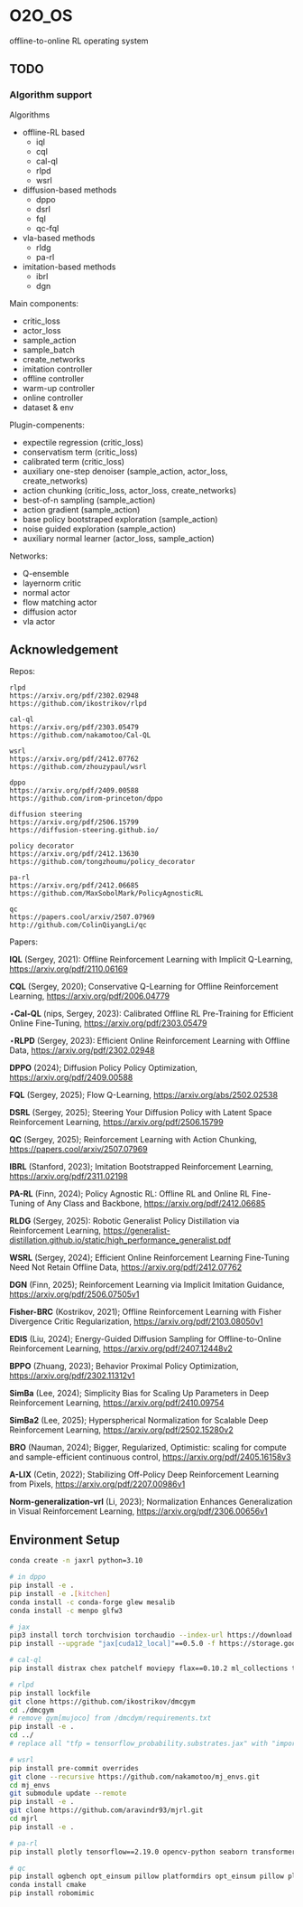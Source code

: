 # O2O_OS
offline-to-online RL operating system

## TODO

### Algorithm support

Algorithms
+ offline-RL based
  + iql
  + cql
  + cal-ql
  + rlpd
  + wsrl
+ diffusion-based methods
  + dppo
  + dsrl
  + fql
  + qc-fql
+ vla-based methods
  + rldg
  + pa-rl
+ imitation-based methods
  + ibrl
  + dgn

Main components:
+ critic_loss
+ actor_loss 
+ sample_action
+ sample_batch
+ create_networks
+ imitation controller
+ offline controller
+ warm-up controller
+ online controller
+ dataset & env

Plugin-compenents:
+ expectile regression (critic_loss)
+ conservatism term (critic_loss)
+ calibrated term (critic_loss)
+ auxiliary one-step denoiser (sample_action, actor_loss, create_networks)
+ action chunking (critic_loss, actor_loss, create_networks)
+ best-of-n sampling (sample_action)
+ action gradient (sample_action)
+ base policy bootstraped exploration (sample_action)
+ noise guided exploration (sample_action)
+ auxiliary normal learner (actor_loss, sample_action)

Networks:
+ Q-ensemble
+ layernorm critic
+ normal actor
+ flow matching actor
+ diffusion actor
+ vla actor


## Acknowledgement


Repos:
```
rlpd
https://arxiv.org/pdf/2302.02948
https://github.com/ikostrikov/rlpd

cal-ql
https://arxiv.org/pdf/2303.05479
https://github.com/nakamotoo/Cal-QL

wsrl
https://arxiv.org/pdf/2412.07762
https://github.com/zhouzypaul/wsrl

dppo
https://arxiv.org/pdf/2409.00588
https://github.com/irom-princeton/dppo

diffusion steering
https://arxiv.org/pdf/2506.15799
https://diffusion-steering.github.io/

policy decorator
https://arxiv.org/pdf/2412.13630
https://github.com/tongzhoumu/policy_decorator

pa-rl
https://arxiv.org/pdf/2412.06685
https://github.com/MaxSobolMark/PolicyAgnosticRL

qc
https://papers.cool/arxiv/2507.07969
http://github.com/ColinQiyangLi/qc
```

Papers:


**IQL** (Sergey, 2021): Offline Reinforcement Learning with Implicit Q-Learning, https://arxiv.org/pdf/2110.06169

**CQL** (Sergey, 2020); Conservative Q-Learning for Offline Reinforcement Learning, https://arxiv.org/pdf/2006.04779

$\star$**Cal-QL** (nips, Sergey, 2023): Calibrated Offline RL Pre-Training for Efficient Online Fine-Tuning, https://arxiv.org/pdf/2303.05479

$\star$**RLPD** (Sergey, 2023): Efficient Online Reinforcement Learning with Offline Data, https://arxiv.org/pdf/2302.02948



**DPPO** (2024); Diffusion Policy Policy Optimization, https://arxiv.org/pdf/2409.00588

**FQL** (Sergey, 2025); Flow Q-Learning, https://arxiv.org/abs/2502.02538

**DSRL** (Sergey, 2025); Steering Your Diffusion Policy with Latent Space Reinforcement Learning, https://arxiv.org/pdf/2506.15799

**QC** (Sergey, 2025); Reinforcement Learning with Action Chunking, https://papers.cool/arxiv/2507.07969



**IBRL** (Stanford, 2023); Imitation Bootstrapped Reinforcement Learning, https://arxiv.org/pdf/2311.02198

**PA-RL** (Finn, 2024); Policy Agnostic RL: Offline RL and Online RL Fine-Tuning of Any Class and Backbone, https://arxiv.org/pdf/2412.06685

**RLDG** (Sergey, 2025): Robotic Generalist Policy Distillation via Reinforcement Learning, https://generalist-distillation.github.io/static/high_performance_generalist.pdf



**WSRL** (Sergey, 2024); Efficient Online Reinforcement Learning Fine-Tuning Need Not Retain Offline Data, https://arxiv.org/pdf/2412.07762

**DGN** (Finn, 2025); Reinforcement Learning via Implicit Imitation Guidance, https://arxiv.org/pdf/2506.07505v1



**Fisher-BRC** (Kostrikov, 2021); Offline Reinforcement Learning with Fisher Divergence Critic Regularization, https://arxiv.org/pdf/2103.08050v1

**EDIS** (Liu, 2024); Energy-Guided Diffusion Sampling for Offline-to-Online Reinforcement Learning, https://arxiv.org/pdf/2407.12448v2

**BPPO** (Zhuang, 2023); Behavior Proximal Policy Optimization, https://arxiv.org/pdf/2302.11312v1

**SimBa** (Lee, 2024); Simplicity Bias for Scaling Up Parameters in Deep Reinforcement Learning, https://arxiv.org/pdf/2410.09754

**SimBa2** (Lee, 2025); Hyperspherical Normalization for Scalable Deep Reinforcement Learning, https://arxiv.org/pdf/2502.15280v2

**BRO** (Nauman, 2024); Bigger, Regularized, Optimistic: scaling for compute and sample-efficient continuous control, https://arxiv.org/pdf/2405.16158v3

**A-LIX** (Cetin, 2022); Stabilizing Off-Policy Deep Reinforcement Learning from Pixels, https://arxiv.org/pdf/2207.00986v1

**Norm-generalization-vrl** (Li, 2023); Normalization Enhances Generalization in Visual Reinforcement Learning, https://arxiv.org/pdf/2306.00656v1



## Environment Setup

```bash
conda create -n jaxrl python=3.10

# in dppo
pip install -e .
pip install -e .[kitchen]
conda install -c conda-forge glew mesalib
conda install -c menpo glfw3

# jax
pip3 install torch torchvision torchaudio --index-url https://download.pytorch.org/whl/cu128
pip install --upgrade "jax[cuda12_local]"==0.5.0 -f https://storage.googleapis.com/jax-releases/jax_cuda_releases.html

# cal-ql
pip install distrax chex patchelf moviepy flax==0.10.2 ml_collections typing-extensions optax tqdm

# rlpd
pip install lockfile
git clone https://github.com/ikostrikov/dmcgym
cd ./dmcgym
# remove gym[mujoco] from /dmcdym/requirements.txt
pip install -e .
cd ../
# replace all "tfp = tensorflow_probability.substrates.jax" with "import tensorflow_probability.substrates.jax as tfp"

# wsrl
pip install pre-commit overrides
git clone --recursive https://github.com/nakamotoo/mj_envs.git
cd mj_envs
git submodule update --remote
pip install -e .
git clone https://github.com/aravindr93/mjrl.git
cd mjrl
pip install -e .

# pa-rl
pip install plotly tensorflow==2.19.0 opencv-python seaborn transformers tf_keras==2.19.0

# qc
pip install ogbench opt_einsum pillow platformdirs opt_einsum pillow platformdirs protobuf psutil Pygments PyOpenGL six simplejson gymnasium ogbench
conda install cmake
pip install robomimic

```

